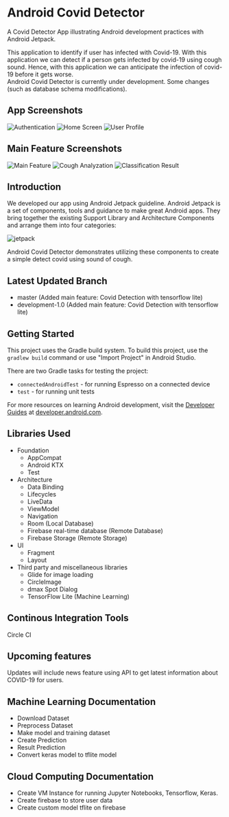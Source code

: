 Android Covid Detector
======================

A Covid Detector App illustrating Android development practices with Android Jetpack.

This application to identify if user has infected with Covid-19. With this application we can detect if a person gets infected by covid-19 using cough sound. Hence, with this application we can anticipate the infection of covid-19 before it gets worse.  
Android Covid Detector is currently under development. Some changes (such as database schema modifications).
  
App Screenshots 
---------------

![Authentication](screenshots/login.jpg "User Authentication.")
![Home Screen](screenshots/home.jpg "Home Screen - Contain: main feature, sympthoms list, preventions list.")
![User Profile](screenshots/profile.jpg "User Profile.")
  
Main Feature Screenshots
------------------------

![Main Feature](screenshots/main1.jpg "Main Feature.")
![Cough Analyzation](screenshots/main3.jpg "Analyzing User's Cough.")
![Classification Result](screenshots/main4.jpg "Cough Classification Result.")

Introduction
------------

We developed our app using Android Jetpack guideline. Android Jetpack is a set of components, tools and guidance to make great Android apps. They bring together the existing Support Library and Architecture Components and arrange them into four categories:

![jetpack](https://storage.googleapis.com/kotakode-prod-public/images/59ec86ea-09db-4a7f-b870-488633d70583-1_FB931aBGoALv3OLY5LSRGg.png)

Android Covid Detector demonstrates utilizing these components to create a simple detect covid using sound of cough.
  
Latest Updated Branch
---------------------
* master (Added main feature: Covid Detection with tensorflow lite)
* development-1.0 (Added main feature: Covid Detection with tensorflow lite)
  
Getting Started
---------------

This project uses the Gradle build system. To build this project, use the
`gradlew build` command or use "Import Project" in Android Studio.

There are two Gradle tasks for testing the project:
* `connectedAndroidTest` - for running Espresso on a connected device
* `test` - for running unit tests

For more resources on learning Android development, visit the
[Developer Guides](https://developer.android.com/guide/) at
[developer.android.com](https://developer.android.com).

Libraries Used
--------------

- Foundation 
  - AppCompat
  - Android KTX 
  - Test
- Architecture
  - Data Binding
  - Lifecycles
  - LiveData
  - ViewModel
  - Navigation 
  - Room (Local Database)
  - Firebase real-time database (Remote Database)
  - Firebase Storage (Remote Storage)
- UI
  - Fragment
  - Layout
- Third party and miscellaneous libraries
  - Glide for image loading
  - CircleImage
  - dmax Spot Dialog
  - TensorFlow Lite (Machine Learning)
 
Continous Integration Tools
---------------------------
Circle CI
  
Upcoming features
-----------------
Updates will include news feature using API to get latest information about COVID-19 for users.
  
Machine Learning Documentation
------------------------------
- Download Dataset
- Preprocess Dataset
- Make model and training dataset 
- Create Prediction
- Result Prediction
- Convert keras model to tflite model
  
Cloud Computing Documentation
-----------------------------
- Create VM Instance for running Jupyter Notebooks, Tensorflow, Keras.
- Create firebase to store user data
- Create custom model tflite on firebase


  
